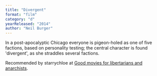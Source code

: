 ```yaml
---
title: "Divergent"
format: "film"
category: "d"
yearReleased: "2014"
author: "Neil Burger"
---
```

In a post-apocalyptic Chicago everyone is pigeon-holed as  one of five factions, based on personality testing; the central character is  found 'divergent', as she straddles several factions.

Recommended by starrychloe at <a href="https://liberty.me/discuss/t/good-movies-for-libertarians-and-anarchists/"> Good movies for libertarians and anarchists</a>.

